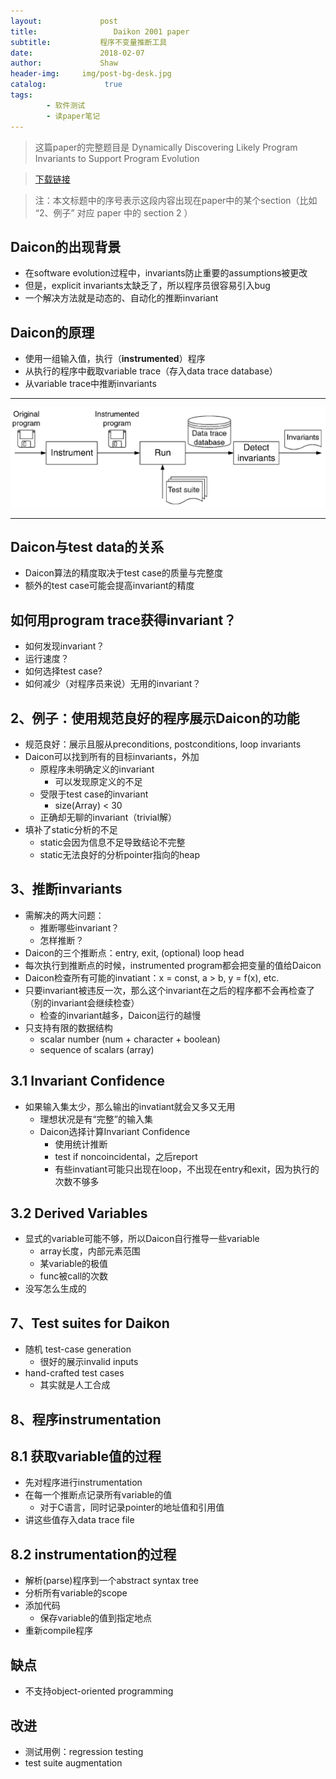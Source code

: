 ```yaml
---
layout:             post
title:                 Daikon 2001 paper
subtitle:           程序不变量推断工具
date:      	        2018-02-07
author:             Shaw
header-img:     img/post-bg-desk.jpg
catalog: 	         true
tags:
        - 软件测试
        - 读paper笔记
---
```


> 这篇paper的完整题目是 Dynamically Discovering Likely Program Invariants to Support Program Evolution

>[下载链接](https://homes.cs.washington.edu/~mernst/pubs/invariants-tse2001.pdf) 

>注：本文标题中的序号表示这段内容出现在paper中的某个section（比如 “2、例子” 对应 paper 中的 section 2 ）


Daicon的出现背景
-
- 在software evolution过程中，invariants防止重要的assumptions被更改
- 但是，explicit invariants太缺乏了，所以程序员很容易引入bug
- 一个解决方法就是动态的、自动化的推断invariant

Daicon的原理
-
- 使用一组输入值，执行（**instrumented**）程序
- 从执行的程序中截取variable trace（存入data trace database）
- 从variable trace中推断invariants

---
![](https://raw.githubusercontent.com/xiaoran-tang/xiaoran-tang.github.io/master/img/Daikon.png)

---

Daicon与test data的关系
-
- Daicon算法的精度取决于test case的质量与完整度
- 额外的test case可能会提高invariant的精度

如何用program trace获得invariant？
-
- 如何发现invariant？
- 运行速度？
- 如何选择test case?
- 如何减少（对程序员来说）无用的invariant？

2、例子：使用规范良好的程序展示Daicon的功能
-
- 规范良好：展示且服从preconditions, postconditions, loop invariants
- Daicon可以找到所有的目标invariants，外加
	+ 原程序未明确定义的invariant
		- 可以发现原定义的不足
	+ 受限于test case的invariant
		- size(Array) < 30
	+ 正确却无聊的invariant（trivial解）
- 填补了static分析的不足
	+ static会因为信息不足导致结论不完整
	+ static无法良好的分析pointer指向的heap

3、推断invariants
-
- 需解决的两大问题：
	+ 推断哪些invariant？ 
	+ 怎样推断？
- Daicon的三个推断点：entry, exit, (optional) loop head
- 每次执行到推断点的时候，instrumented program都会把变量的值给Daicon
- Daicon检查所有可能的invatiant：x = const, a > b, y = f(x), etc.
- 只要invariant被违反一次，那么这个invariant在之后的程序都不会再检查了（别的invariant会继续检查）
	- 检查的invariant越多，Daicon运行的越慢
- 只支持有限的数据结构
	- scalar number (num + character + boolean)
	- sequence of scalars (array)
	
3.1 Invariant Confidence
-
- 如果输入集太少，那么输出的invatiant就会又多又无用
	- 理想状况是有“完整”的输入集
	- Daicon选择计算Invariant Confidence
		- 使用统计推断
		- test if noncoincidental，之后report
		- 有些invatiant可能只出现在loop，不出现在entry和exit，因为执行的次数不够多
		
3.2 Derived Variables
-
- 显式的variable可能不够，所以Daicon自行推导一些variable
	- array长度，内部元素范围
	- 某variable的极值
	- func被call的次数
- 没写怎么生成的

7、Test suites for Daikon
-
- 随机 test-case generation
	- 很好的展示invalid inputs
- hand-crafted test cases
	- 其实就是人工合成

8、程序instrumentation
-

8.1 获取variable值的过程
-
- 先对程序进行instrumentation
- 在每一个推断点记录所有variable的值
	- 对于C语言，同时记录pointer的地址值和引用值
- 讲这些值存入data trace file

8.2 instrumentation的过程
-
- 解析(parse)程序到一个abstract syntax tree
- 分析所有variable的scope
- 添加代码
	- 保存variable的值到指定地点
- 重新compile程序

缺点
-
- 不支持object-oriented programming

改进
-
- 测试用例：regression testing
- test suite augmentation
